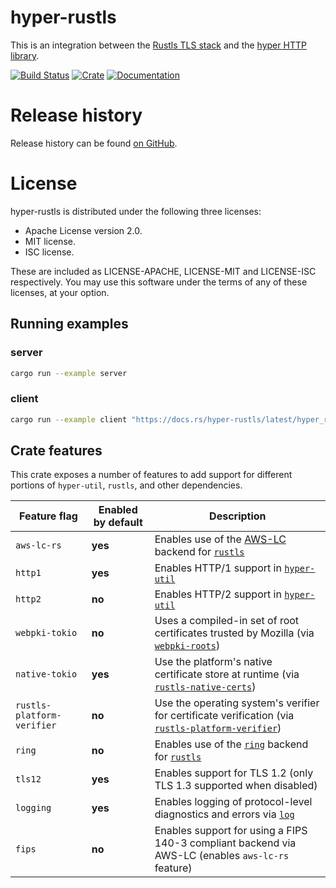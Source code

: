 # hyper-rustls

This is an integration between the [Rustls TLS stack](https://github.com/rustls/rustls) and the
[hyper HTTP library](https://github.com/hyperium/hyper).

[![Build Status](https://github.com/rustls/hyper-rustls/actions/workflows/build.yml/badge.svg)](https://github.com/rustls/hyper-rustls/actions)
[![Crate](https://img.shields.io/crates/v/hyper-rustls.svg)](https://crates.io/crates/hyper-rustls)
[![Documentation](https://docs.rs/hyper-rustls/badge.svg)](https://docs.rs/hyper-rustls)

# Release history

Release history can be found [on GitHub](https://github.com/rustls/hyper-rustls/releases).

# License

hyper-rustls is distributed under the following three licenses:

- Apache License version 2.0.
- MIT license.
- ISC license.

These are included as LICENSE-APACHE, LICENSE-MIT and LICENSE-ISC respectively. You may use this
software under the terms of any of these licenses, at your option.

## Running examples

### server

```bash
cargo run --example server
```

### client

```bash
cargo run --example client "https://docs.rs/hyper-rustls/latest/hyper_rustls/"
```

## Crate features

This crate exposes a number of features to add support for different portions of `hyper-util`,
`rustls`, and other dependencies.

| Feature flag | Enabled by default | Description |
| ------------ | ------------------ | ----------- |
| `aws-lc-rs`  | **yes** | Enables use of the [AWS-LC][aws-lc-rs] backend for [`rustls`][rustls] |
| `http1` | **yes** | Enables HTTP/1 support in [`hyper-util`][hyper-util] |
| `http2` | **no** | Enables HTTP/2 support in [`hyper-util`][hyper-util] |
| `webpki-tokio` | **no** | Uses a compiled-in set of root certificates trusted by Mozilla (via [`webpki-roots`][webpki-roots]) |
| `native-tokio` | **yes** | Use the platform's native certificate store at runtime (via [`rustls-native-certs`][rustls-native-certs]) |
| `rustls-platform-verifier` | **no** | Use the operating system's verifier for certificate verification (via [`rustls-platform-verifier`][rustls-platform-verifier]) |
| `ring` | **no** | Enables use of the [`ring`][ring] backend for [`rustls`][rustls] |
| `tls12` | **yes** | Enables support for TLS 1.2 (only TLS 1.3 supported when disabled) |
| `logging` | **yes** | Enables logging of protocol-level diagnostics and errors via [`log`][log] |
| `fips` | **no** | Enables support for using a FIPS 140-3 compliant backend via AWS-LC (enables `aws-lc-rs` feature) |

[aws-lc-rs]: https://docs.rs/aws-lc-rs
[rustls]: https://docs.rs/rustls
[hyper-util]: https://docs.rs/hyper-util
[webpki-roots]: https://docs.rs/webpki-roots
[rustls-native-certs]: https://docs.rs/rustls-native-certs
[rustls-platform-verifier]: https://docs.rs/rustls-platform-verifier
[ring]: https://docs.rs/ring
[log]: https://docs.rs/log
